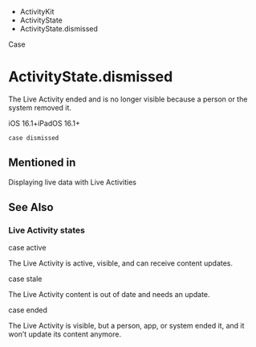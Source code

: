 

- ActivityKit
- ActivityState
-  ActivityState.dismissed 

Case

# ActivityState.dismissed

The Live Activity ended and is no longer visible because a person or the system removed it.

iOS 16.1+iPadOS 16.1+

``` source
case dismissed
```

## Mentioned in 

Displaying live data with Live Activities

## See Also

### Live Activity states

case active

The Live Activity is active, visible, and can receive content updates.

case stale

The Live Activity content is out of date and needs an update.

case ended

The Live Activity is visible, but a person, app, or system ended it, and it won’t update its content anymore.

